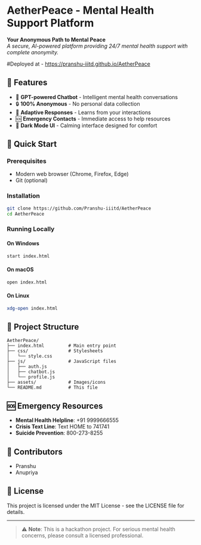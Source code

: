 # AetherPeace - Mental Health Support Platform

**Your Anonymous Path to Mental Peace**  
*A secure, AI-powered platform providing 24/7 mental health support with complete anonymity.*

#Deployed at - https://pranshu-iiitd.github.io/AetherPeace

## 🌟 Features

- 💬 **GPT-powered Chatbot** - Intelligent mental health conversations  
- 🔒 **100% Anonymous** - No personal data collection  
- 🧠 **Adaptive Responses** - Learns from your interactions  
- 🆘 **Emergency Contacts** - Immediate access to help resources  
- 🌙 **Dark Mode UI** - Calming interface designed for comfort  

## 🚀 Quick Start

### Prerequisites

- Modern web browser (Chrome, Firefox, Edge)
- Git (optional)

### Installation

```bash
git clone https://github.com/Pranshu-iiitd/AetherPeace
cd AetherPeace
```

### Running Locally

#### On Windows

```bash
start index.html
```

#### On macOS

```bash
open index.html
```

#### On Linux

```bash
xdg-open index.html
```


## 📂 Project Structure

```
AetherPeace/
├── index.html         # Main entry point
├── css/               # Stylesheets
│   └── style.css      
├── js/                # JavaScript files
│   ├── auth.js        
│   ├── chatbot.js     
│   └── profile.js     
├── assets/            # Images/icons
└── README.md          # This file
```

## 🆘 Emergency Resources

- **Mental Health Helpline**: +91 9999666555  
- **Crisis Text Line**: Text HOME to 741741  
- **Suicide Prevention**: 800-273-8255  

## 👥 Contributors

- Pranshu  
- Anupriya  

## 📜 License

This project is licensed under the MIT License - see the LICENSE file for details.

---

> ⚠️ **Note**: This is a hackathon project. For serious mental health concerns, please consult a licensed professional.

